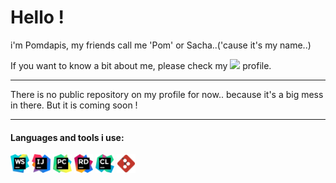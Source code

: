 # Hello !
i'm Pomdapis, my friends call me 'Pom' or Sacha..('cause it's my name..)

If you want to know a bit about me, please check my [<img width="22px" src="https://cdn.worldvectorlogo.com/logos/linkedin-icon-2.svg" />](https://www.linkedin.com/in/sacha-hennaut-developer-full-stack/) profile.

____

There is no public repository on my profile for now.. because it's a big mess in there. But it is coming soon !

____

#### Languages and tools i use:

[<img width="30px" src="https://github.com/Pomdapis/Pomdapis/blob/master/icon-webstorm.svg" />]() 
[<img width="30px" src="https://github.com/Pomdapis/Pomdapis/blob/master/icon-intellij-idea.svg" />]()
[<img width="30px" src="https://github.com/Pomdapis/Pomdapis/blob/master/icon-pycharm.svg" />]()
[<img width="30px" src="https://github.com/Pomdapis/Pomdapis/blob/master/icon-rider.svg" />]()
[<img width="30px" src="https://github.com/Pomdapis/Pomdapis/blob/master/icon_CLion.svg" />]()
[<img width="30px" src="https://github.com/Pomdapis/Pomdapis/blob/master/Papirus-Team-Papirus-Apps-Git.svg" />]()

